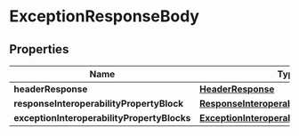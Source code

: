 
# ExceptionResponseBody

## Properties
Name | Type | Description | Notes
------------ | ------------- | ------------- | -------------
**headerResponse** | [**HeaderResponse**](HeaderResponse.md) |  | 
**responseInteroperabilityPropertyBlock** | [**ResponseInteroperabilityPropertyBlock**](ResponseInteroperabilityPropertyBlock.md) |  | 
**exceptionInteroperabilityPropertyBlocks** | [**ExceptionInteroperabilityPropertyBlocks**](ExceptionInteroperabilityPropertyBlocks.md) |  | 



